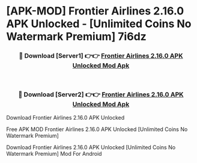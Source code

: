 # [APK-MOD] Frontier Airlines 2.16.0 APK Unlocked - [Unlimited Coins No Watermark Premium] 7i6dz



<div align="center">
<h3>🔴 Download [Server1] 👉👉 <a href="https://momento.my/?title=Frontier_Airlines_2.16.0_APK_Unlocked">Frontier Airlines 2.16.0 APK Unlocked Mod Apk</a></h3><br>

<h3>🔴 Download [Server2] 👉👉 <a href="https://momento.my/?title=Frontier_Airlines_2.16.0_APK_Unlocked">Frontier Airlines 2.16.0 APK Unlocked Mod Apk</a></h3>
</div>



Download Frontier Airlines 2.16.0 APK Unlocked 

Free APK MOD Frontier Airlines 2.16.0 APK Unlocked [Unlimited Coins No Watermark Premium]

Download Frontier Airlines 2.16.0 APK Unlocked [Unlimited Coins No Watermark Premium] Mod For Android
